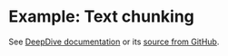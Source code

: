 # Example: Text chunking

See [DeepDive documentation](http://deepdive.stanford.edu/doc/basics/chunking.html) or its [source from GitHub](https://github.com/HazyResearch/deepdive/blob/master/doc/doc/basics/chunking.md#readme).
